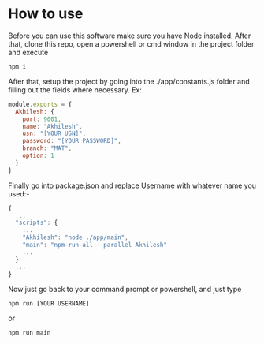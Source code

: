 # How to use

Before you can use this software make sure you have [Node](https://nodejs.org/en/) installed. After that, clone this repo, open a powershell or cmd window in the project folder and execute

`npm i`

After that, setup the project by going into the ./app/constants.js folder and filling out the fields where necessary. Ex:

```javascript
module.exports = {
  Akhilesh: {
    port: 9001,
    name: "Akhilesh",
    usn: "[YOUR USN]",
    password: "[YOUR PASSWORD]",
    branch: "MAT",
    option: 1
  }
}
```

Finally go into package.json and replace Username with whatever name you used:-

```javascript
{
  ...
  "scripts": {
    ...
    "Akhilesh": "node ./app/main",
    "main": "npm-run-all --parallel Akhilesh"
    ...
  }
  ...
}
```

Now just go back to your command prompt or powershell, and just type

`npm run [YOUR USERNAME]`

or

`npm run main`

